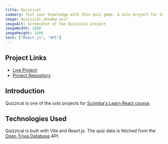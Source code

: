 ```yaml
---
title: Quizzical
summary: Test your knowledge with this quiz game. A solo project for Scrimba's React course.
image: Quizzical_whoabw.avif
imageAlt: Screenshot of the Quizzical project
imageWidth: 1898
imageHeight: 1086
tech: ["React.js", "API"]
---
```


## Project Links
- [Live Project](https://helenclx.github.io/Scrimba-React-Solo-Projects/3-quizzical/)
- [Project Repository](https://github.com/helenclx/Scrimba-React-Solo-Projects/tree/main/3-quizzical)

## Introduction

Quizzical is one of the solo projects for [Scrimba's Learn React course](https://scrimba.com/learn/learnreact).

<!-- ## Problem Solved

Lorem ipsum dolor sit amet, consectetur adipiscing elit, sed do eiusmod tempor incididunt ut labore et dolore magna aliqua. Tincidunt tortor aliquam nulla facilisi. Feugiat scelerisque varius morbi enim nunc faucibus a pellentesque sit. Condimentum lacinia quis vel eros donec ac odio tempor orci. -->

## Technologies Used

Quizzical is built with Vite and React.js. The quiz data is fetched from the [Open Trivia Database](https://opentdb.com/) API.

<!-- ## Challenges Faced

Eget mauris pharetra et ultrices. Molestie nunc non blandit massa enim nec. Ut tortor pretium viverra suspendisse potenti nullam ac tortor vitae. Nulla at volutpat diam ut venenatis. Volutpat ac tincidunt vitae semper quis lectus nulla at.

## Lessons Learned

Non blandit massa enim nec. Tempor commodo ullamcorper a lacus vestibulum sed. Et netus et malesuada fames ac turpis egestas integer eget. In ante metus dictum at tempor commodo. Eu scelerisque felis imperdiet proin fermentum leo. -->